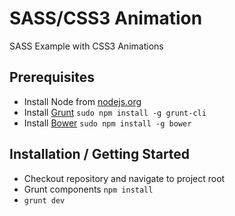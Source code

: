 # SASS/CSS3 Animation
SASS Example with CSS3 Animations

## Prerequisites
- Install Node from [nodejs.org](http://nodejs.org/download/)
- Install [Grunt](http://gruntjs.com/) `sudo npm install -g grunt-cli`
- Install [Bower](http://bower.io/) `sudo npm install -g bower`

## Installation / Getting Started
- Checkout repository and navigate to project root
- Grunt components `npm install`
- `grunt dev`
